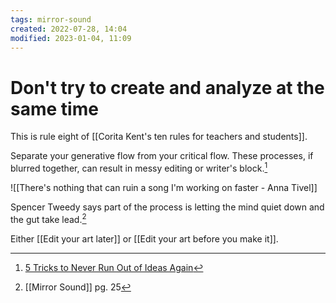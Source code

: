 ```yaml
---
tags: mirror-sound 
created: 2022-07-28, 14:04
modified: 2023-01-04, 11:09
---
```


# Don't try to create and analyze at the same time
This is rule eight of [[Corita Kent's ten rules for teachers and students]].

Separate your generative flow from your critical flow. These processes, if blurred together, can result in messy editing or writer's block.[^1]

![[There's nothing that can ruin a song I'm working on faster - Anna Tivel]]

Spencer Tweedy says part of the process is letting the mind quiet down and the gut take lead.[^2]

Either [[Edit your art later]] or [[Edit your art before you make it]].

[^1]: [5 Tricks to Never Run Out of Ideas Again](https://getpocket.com/explore/item/5-tricks-to-never-run-out-of-ideas-again?utm_source=pocket_mylist)
[^2]: [[Mirror Sound]] pg. 25
